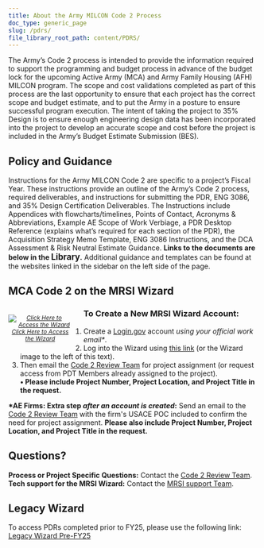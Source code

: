 ```yaml
---
title: About the Army MILCON Code 2 Process
doc_type: generic_page
slug: /pdrs/
file_library_root_path: content/PDRS/
---
```


The Army’s Code 2 process is intended to provide the information required to support the programming and budget process in advance of the budget lock for the upcoming Active Army (MCA) and Army Family Housing (AFH) MILCON program. The scope and cost validations completed as part of this process are the last opportunity to ensure that each project has the correct scope and budget estimate, and to put the Army in a posture to ensure successful program execution. The intent of taking the project to 35% Design is to ensure enough engineering design data has been incorporated into the project to develop an accurate scope and cost before the project is included in the Army’s Budget Estimate Submission (BES).

## Policy and Guidance

Instructions for the Army MILCON Code 2 are specific to a project’s Fiscal Year. These instructions provide an outline of the Army’s Code 2 process, required deliverables, and instructions for submitting the PDR, ENG 3086, and 35% Design Certification Deliverables.  The Instructions include Appendices with flowcharts/timelines, Points of Contact, Acronyms & Abbreviations, Example AE Scope of Work Verbiage, a PDR Desktop Reference (explains what’s required for each section of the PDR), the Acquisition Strategy Memo Template, ENG 3086 Instructions, and the DCA Assessment & Risk Neutral Estimate Guidance.
<b>Links to the documents are below in the <span style="font-size:larger">Library</span>.</b>
Additional guidance and templates can be found at the websites linked in the sidebar on the left side of the page.

## MCA Code 2 on the MRSI Wizard
<div>
  <div style="width: 128px; float: left; margin: 1em 2em 1em 0; font-style: italic; font-size:smaller; text-align:center;">
    <a href="https://wizards.mrsi.erdc.dren.mil/"><img src="/admin/images/uploads/mbp-wizard-256x256.png" alt="Click Here to Access the Wizard"/>Click Here to Access the Wizard</a>
  </div>

### To Create a New MRSI Wizard Account:
1. Create a <a href="https://secure.login.gov/sign_up/enter_email" target="_blank">Login.gov</a> account _using your official work email*_.
2. Log into the Wizard using <a href="https://wizards.mrsi.erdc.dren.mil/">this link</a> (or the Wizard image to the left of this text).
3. Then email the [Code 2 Review Team](mailto:DLL-CELRL-Code-2-Review-Team@usace.army.mil?subject=Request%20for%20Wizard%20Project%20Assignment) for project assignment (or request access from PDT Members already assigned to the project).</br>
<b>•	Please include Project Number, Project Location, and Project Title in the request.</b>

<b>*AE Firms: Extra step _after an account is created_:</b> Send an email to the [Code 2 Review Team](mailto:DLL-CELRL-Code-2-Review-Team@usace.army.mil?subject=Code%202%20Support%20) with the firm's USACE POC included to confirm the need for project assignment. <b>Please also include Project Number, Project Location, and Project Title in the request.</b>

</div>

<div style="clear: both">

## Questions?
**Process or Project Specific Questions:** Contact the [Code 2 Review Team](mailto:DLL-CELRL-Code-2-Review-Team@usace.army.mil?subject=Code%202%20Support%20).</br>
**Tech support for the MRSI Wizard:** Contact the [MRSI support Team](mailto:mrsi_support@usace.army.mil).

</div>

## Legacy Wizard

To access PDRs completed prior to FY25, please use the following link:</br>
[Legacy Wizard Pre-FY25](https://rfpwizard.mrsi.erdc.dren.mil/wizards/pdrsw/Client/WizardApplication.application)

